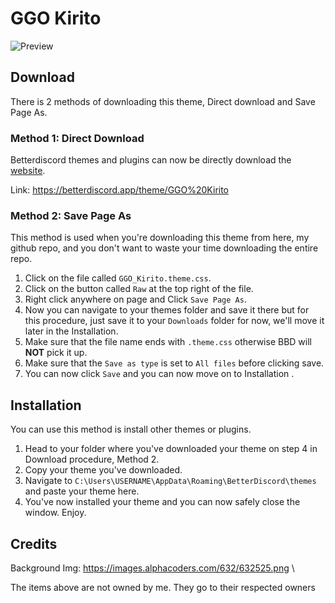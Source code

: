 # GGO Kirito
![Preview](https://raw.githubusercontent.com/VaporousCreeper/BetterDiscord-ThemesAndPlugins/refs/heads/master/Themes/GGO_Kirito/GGOThumbnail-1.4.0.PNG)


## Download
There is 2 methods of downloading this theme, Direct download and Save Page As.

### Method 1: Direct Download
Betterdiscord themes and plugins can now be directly download the [website](https://betterdiscord.app).

Link: https://betterdiscord.app/theme/GGO%20Kirito

### Method 2: Save Page As
This method is used when you're downloading this theme from here, my github repo, and you don't want to waste your time downloading the entire repo.

1. Click on the file called `GGO_Kirito.theme.css`.
1. Click on the button called `Raw` at the top right of the file.
1. Right click anywhere on page and Click `Save Page As`.
1. Now you can navigate to your themes folder and save it there but for this procedure, just save it to your `Downloads` folder for now, we'll move it later in the Installation.
1. Make sure that the file name ends with `.theme.css` otherwise BBD will **NOT** pick it up.
1. Make sure that the `Save as type` is set to `All files` before clicking save.
1. You can now click `Save` and you can now move on to Installation .

## Installation
You can use this method is install other themes or plugins.

1. Head to your folder where you've downloaded your theme on step 4 in Download procedure, Method 2. 
1. Copy your theme you've downloaded. 
1. Navigate to `C:\Users\USERNAME\AppData\Roaming\BetterDiscord\themes` and paste your theme here. 
1. You've now installed your theme and you can now safely close the window. Enjoy.

## Credits 
Background Img: https://images.alphacoders.com/632/632525.png \

The items above are not owned by me. They go to their respected owners
